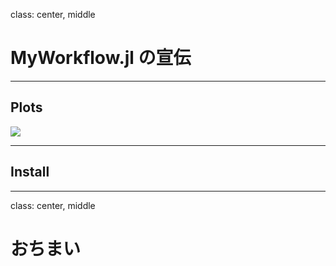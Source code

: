 class: center, middle

# MyWorkflow.jl の宣伝

---

## Plots

![](assets/sin.png)

---

## Install

---

class: center, middle

# おちまい